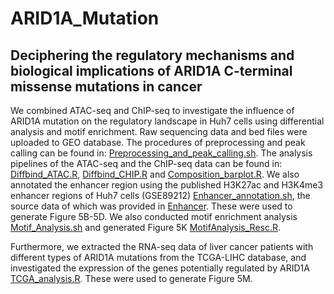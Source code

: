 # ARID1A_Mutation
## Deciphering the regulatory mechanisms and biological implications of ARID1A C-terminal missense mutations in cancer

We combined ATAC-seq and ChIP-seq to investigate the influence of ARID1A mutation on the regulatory landscape in Huh7 cells using differential analysis and motif enrichment. Raw sequencing data and bed files were uploaded to GEO database. The procedures of preprocessing and peak calling can be found in: [Preprocessing_and_peak_calling.sh](./Preprocessing_and_peak_calling.sh). The analysis pipelines of the ATAC-seq and the ChIP-seq data can be found in: [Diffbind_ATAC.R](./Diffbind_ATAC.R), [Diffbind_CHIP.R](./Diffbind_CHIP.R) and [Composition_barplot.R](./Composition_barplot.R). We also annotated the enhancer region using the published H3K27ac and H3K4me3 enhancer regions of Huh7 cells (GSE89212) [Enhancer_annotation.sh](Enhancer_annotation.sh), the source data of which was provided in [Enhancer](./Enhancer). These were used to generate Figure 5B-5D. We also conducted motif enrichment analysis [Motif_Analysis.sh](Motif_Analysis.sh) and generated Figure 5K [MotifAnalysis_Resc.R](MotifAnalysis_Resc.R).

Furthermore, we extracted the RNA-seq data of liver cancer patients with different types of ARID1A mutations from the TCGA-LIHC database, and investigated the expression of the genes potentially regulated by ARID1A [TCGA_analysis.R](TCGA_analysis.R). These were used to generate Figure 5M.
